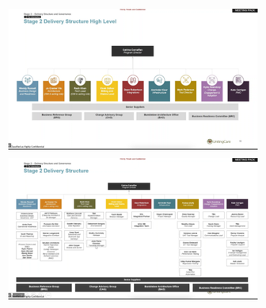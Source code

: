 ![ff197dd4e1e87b8535fca1c774836f73.png](../../_resources/ff197dd4e1e87b8535fca1c774836f73.png)

![b0d0a7ea81176d1188591c09964a8161.png](../../_resources/b0d0a7ea81176d1188591c09964a8161.png)